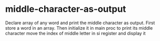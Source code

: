 # middle-character-as-output
Declare array of any word and print the middle character as output. First store a word in an array. Then initialize it in main proc to print its middle character move the index of middle letter in si register and display it
